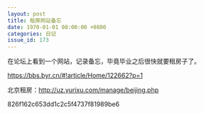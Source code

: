 ```yaml
---
layout: post
title: 租房网站备忘 
date: 1970-01-01 08:00:00 +0800
categories: 日记
issue_id: 173
---
```


在论坛上看到一个网站，记录备忘，毕竟毕业之后很快就要租房子了。

https://bbs.byr.cn/#!article/Home/122662?p=1

北京租房：http://uz.yurixu.com/manage/beijing.php

826f162c653dd1c2c5f4737f81989be6